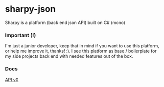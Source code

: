 # sharpy-json 
Sharpy is a platform (back end json API) built on C# (mono) 
 
### Important (!) 
 
I'm just a junior developer, keep that in mind if you want to use this platform, or help me improve it, thanks! :). I see this platform as base / boilerplate for my side projects back end with needed features out of the box. 

### Docs
[API v0](https://htmlpreview.github.io/?https://github.com/mxss/sharpy-json/blob/master/docs/api_v0.html)
